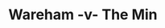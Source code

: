 ---
year: "2001"
serialNumber: "0257" 
game: "Wareham"
title: "Wareham -v- The Min"
gameLocation: ""
gameDate: ""
result: ""
resultType: ""
type: "game"
---